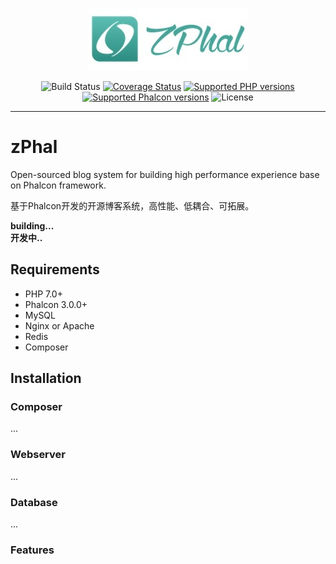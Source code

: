 <p align="center">
    <img src="public/backend/img/logo_256.jpg" alt="zPhal" />
</p>

<p align="center">
    <img src="https://travis-ci.org/ZpGuo/zPhal.svg?branch=master" alt="Build Status" />
    <a href='https://coveralls.io/github/ZpGuo/zPhal?branch=master'><img src='https://coveralls.io/repos/github/ZpGuo/zPhal/badge.svg?branch=master' alt='Coverage Status' /></a>
    <a href='https://secure.php.net/'><img src='https://img.shields.io/badge/php-%E2%89%A5%207.0-blue.svg?style=flat-square' alt='Supported PHP versions' /></a>
    <a href='https://phalconphp.com/'><img src='https://img.shields.io/badge/Phalcon-%E2%89%A5%203.0-blue.svg?style=flat-square' alt='Supported Phalcon versions' /></a>
    <img src="https://img.shields.io/badge/License-BSD3-000000.svg?style=flat-square" alt="License" />
</p>

------------

# zPhal

Open-sourced blog system for building high performance experience base on Phalcon framework.

基于Phalcon开发的开源博客系统，高性能、低耦合、可拓展。


**building...**   
**开发中..**

## Requirements
* PHP 7.0+
* Phalcon 3.0.0+
* MySQL
* Nginx or Apache
* Redis
* Composer


## Installation
### Composer
...

### Webserver
...

### Database
...

### Features
